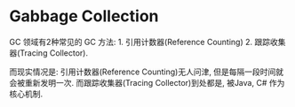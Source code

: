 # Gabbage Collection

GC 领域有2种常见的 GC 方法: 1. 引用计数器(Reference Counting) 2. 跟踪收集器(Tracing Collector).&#x20;

而现实情况是: 引用计数器(Reference Counting)无人问津, 但是每隔一段时间就会被重新发明一次. 而跟踪收集器(Tracing Collector)到处都是, 被Java, C# 作为核心机制.

